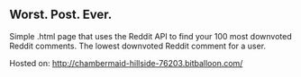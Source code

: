 ## Worst. Post. Ever.

Simple .html page that uses the Reddit API to find your 100 most downvoted Reddit comments. The lowest downvoted Reddit comment for a user.

Hosted on:
http://chambermaid-hillside-76203.bitballoon.com/
